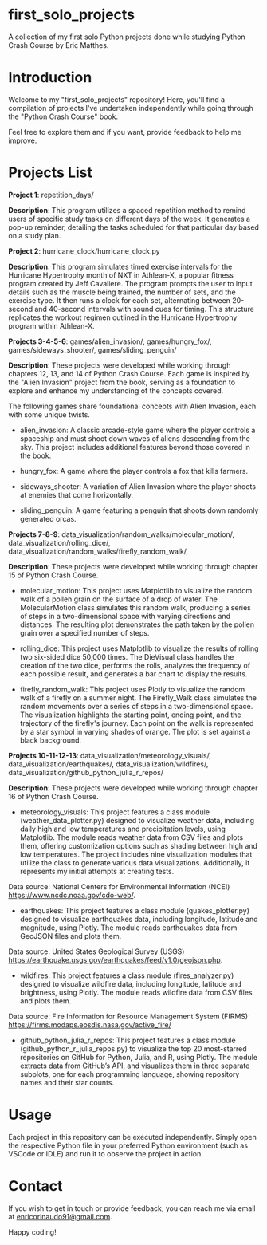 # first_solo_projects

A collection of my first solo Python projects done while studying Python Crash Course by Eric Matthes.

# Introduction

Welcome to my "first_solo_projects" repository! Here, you'll find a compilation of projects I've undertaken independently while going through the "Python Crash Course" book.

Feel free to explore them and if you want, provide feedback to help me improve.

# Projects List

**Project 1**: repetition_days/

**Description**:
This program utilizes a spaced repetition method to remind users of specific study tasks on different days of the week. It generates a pop-up reminder, detailing the tasks scheduled for that particular day based on a study plan.

**Project 2**: hurricane_clock/hurricane_clock.py

**Description**:
This program simulates timed exercise intervals for the Hurricane Hypertrophy month of NXT in Athlean-X, a popular fitness program created by Jeff Cavaliere. The program prompts the user to input details such as the muscle being trained, the number of sets, and the exercise type. It then runs a clock for each set, alternating between 20-second and 40-second intervals with sound cues for timing. This structure replicates the workout regimen outlined in the Hurricane Hypertrophy program within Athlean-X.

**Projects 3-4-5-6**: games/alien_invasion/, games/hungry_fox/, games/sideways_shooter/, games/sliding_penguin/

**Description**:
These projects were developed while working through chapters 12, 13, and 14 of Python Crash Course. Each game is inspired by the "Alien Invasion" project from the book, serving as a foundation to explore and enhance my understanding of the concepts covered.

The following games share foundational concepts with Alien Invasion, each with some unique twists.

- alien_invasion: A classic arcade-style game where the player controls a spaceship and must shoot down waves of aliens descending from the sky. This project includes additional features beyond those covered in the book.

- hungry_fox: A game where the player controls a fox that kills farmers.

- sideways_shooter: A variation of Alien Invasion where the player shoots at enemies that come horizontally.

- sliding_penguin: A game featuring a penguin that shoots down randomly generated orcas.

**Projects 7-8-9**:  data_visualization/random_walks/molecular_motion/, data_visualization/rolling_dice/, data_visualization/random_walks/firefly_random_walk/, 

**Description**:
These projects were developed while working through chapter 15 of Python Crash Course.

- molecular_motion: This project uses Matplotlib to visualize the random walk of a pollen grain on the surface of a drop of water. The MolecularMotion class simulates this random walk, producing a series of steps in a two-dimensional space with varying directions and distances. The resulting plot demonstrates the path taken by the pollen grain over a specified number of steps.

- rolling_dice: This project uses Matplotlib to visualize the results of rolling two six-sided dice 50,000 times. The DieVisual class handles the creation of the two dice, performs the rolls, analyzes the frequency of each possible result, and generates a bar chart to display the results.

- firefly_random_walk: This project uses Plotly to visualize  the random walk of a firefly on a summer night. The Firefly_Walk class simulates the random movements over a series of steps in a two-dimensional space. The visualization highlights the starting point, ending point, and the trajectory of the firefly's journey. Each point on the walk is represented by a star symbol in varying shades of orange. The plot is set against a black background.

**Projects 10-11-12-13**: data_visualization/meteorology_visuals/, data_visualization/earthquakes/, data_visualization/wildfires/, data_visualization/github_python_julia_r_repos/

**Description**:
These projects were developed while working through chapter 16 of Python Crash Course.

- meteorology_visuals: This project features a class module (weather_data_plotter.py) designed to visualize weather data, including daily high and low temperatures and precipitation levels, using Matplotlib. The module reads weather data from CSV files and plots them, offering customization options such as shading between high and low temperatures.
The project includes nine visualization modules that utilize the class to generate various data visualizations. Additionally, it represents my initial attempts at creating tests.

Data source: National Centers for Environmental Information (NCEI) https://www.ncdc.noaa.gov/cdo-web/.

- earthquakes: This project features a class module (quakes_plotter.py) designed to visualize earthquakes data, including longitude, latitude and magnitude, using Plotly. The module reads earthquakes data from GeoJSON files and plots them.

Data source: United States Geological Survey (USGS) https://earthquake.usgs.gov/earthquakes/feed/v1.0/geojson.php.

- wildfires: This project features a class module (fires_analyzer.py) designed to visualize wildfire data, including longitude, latitude and brightness, using Plotly. The module reads wildfire data from CSV files and plots them.

Data source: Fire Information for Resource Management System (FIRMS): https://firms.modaps.eosdis.nasa.gov/active_fire/

- github_python_julia_r_repos: This project features a class module (github_python_r_julia_repos.py) to visualize the top 20 most-starred repositories on GitHub for Python, Julia, and R, using Plotly. The module extracts data from GitHub’s API, and visualizes them in three separate subplots, one for each programming language, showing repository names and their star counts.

# Usage

Each project in this repository can be executed independently. Simply open the respective Python file in your preferred Python environment (such as VSCode or IDLE) and run it to observe the project in action.

# Contact

If you wish to get in touch or provide feedback, you can reach me via email at enricorinaudo91@gmail.com.

Happy coding!
